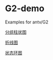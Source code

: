 # G2-demo
Examples for antv/G2

[分组柱状图](https://tortorse.github.io/g2-demo/column-grouped.html)

[折线图](https://tortorse.github.io/g2-demo/line.html)

[状态环图](https://tortorse.github.io/g2-demo/donut.html)